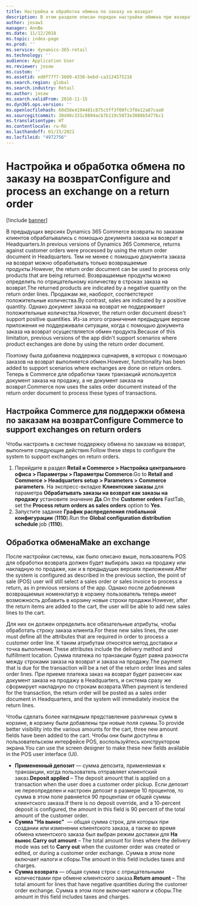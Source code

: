 ```yaml
---
title: Настройка и обработка обмена по заказу на возврат
description: В этом разделе описан порядок настройки обмена при возврате в Dynamics 365 Commerce.
author: josaw1
manager: AnnBe
ms.date: 11/12/2018
ms.topic: index-page
ms.prod: ''
ms.service: dynamics-365-retail
ms.technology: ''
audience: Application User
ms.reviewer: josaw
ms.custom: ''
ms.assetid: ed0f77f7-3609-4330-bebd-ca3134575216
ms.search.region: global
ms.search.industry: Retail
ms.author: josaw
ms.search.validFrom: 2018-11-15
ms.dyn365.ops.version: ''
ms.openlocfilehash: 60d58e4194481c875c5ff3f08fc3f8e12a87caa0
ms.sourcegitcommit: 38d40c331c8894acb7b119c5073e3088b54776c1
ms.translationtype: HT
ms.contentlocale: ru-RU
ms.lasthandoff: 01/15/2021
ms.locfileid: "4972756"
---
```

# <a name="configure-and-process-an-exchange-on-a-return-order"></a><span data-ttu-id="40080-103">Настройка и обработка обмена по заказу на возврат</span><span class="sxs-lookup"><span data-stu-id="40080-103">Configure and process an exchange on a return order</span></span>

[!include [banner](includes/banner.md)]

<span data-ttu-id="40080-104">В предыдущих версиях Dynamics 365 Commerce возвраты по заказам клиентов обрабатывались с помощью документа заказа на возврат в Headquarters.</span><span class="sxs-lookup"><span data-stu-id="40080-104">In previous versions of Dynamics 365 Commerce, returns against customer orders were processed by using the return order document in Headquarters.</span></span> <span data-ttu-id="40080-105">Тем не менее с помощью документа заказа на возврат можно обрабатывать только возвращаемые продукты.</span><span class="sxs-lookup"><span data-stu-id="40080-105">However, the return order document can be used to process only products that are being returned.</span></span> <span data-ttu-id="40080-106">Возвращаемые продукты можно определить по отрицательному количеству в строках заказа на возврат.</span><span class="sxs-lookup"><span data-stu-id="40080-106">The returned products are indicated by a negative quantity on the return order lines.</span></span> <span data-ttu-id="40080-107">Продажам же, наоборот, соответствуют положительные количества.</span><span class="sxs-lookup"><span data-stu-id="40080-107">By contrast, sales are indicated by a positive quantity.</span></span> <span data-ttu-id="40080-108">Однако документ заказа на возврат не поддерживает положительные количества.</span><span class="sxs-lookup"><span data-stu-id="40080-108">However, the return order document doesn't support positive quantities.</span></span> <span data-ttu-id="40080-109">Из-за этого ограничения предыдущие версии приложения не поддерживали ситуации, когда с помощью документа заказа на возврат осуществляется обмен продукта.</span><span class="sxs-lookup"><span data-stu-id="40080-109">Because of this limitation, previous versions of the app didn't support scenarios where product exchanges are done by using the return order document.</span></span>

<span data-ttu-id="40080-110">Поэтому была добавлена поддержка сценариев, в которых с помощью заказов на возврат выполняется обмен.</span><span class="sxs-lookup"><span data-stu-id="40080-110">However, functionality has been added to support scenarios where exchanges are done on return orders.</span></span> <span data-ttu-id="40080-111">Теперь в Commerce для обработки таких транзакций используется документ заказа на продажу, а не документ заказа на возврат.</span><span class="sxs-lookup"><span data-stu-id="40080-111">Commerce now uses the sales order document instead of the return order document to process these types of transactions.</span></span>

## <a name="configure-commerce-to-support-exchanges-on-return-orders"></a><span data-ttu-id="40080-112">Настройка Commerce для поддержки обмена по заказам на возврат</span><span class="sxs-lookup"><span data-stu-id="40080-112">Configure Commerce to support exchanges on return orders</span></span>

<span data-ttu-id="40080-113">Чтобы настроить в системе поддержку обмена по заказам на возврат, выполните следующие действия.</span><span class="sxs-lookup"><span data-stu-id="40080-113">Follow these steps to configure the system to support exchanges on return orders.</span></span>

1. <span data-ttu-id="40080-114">Перейдите в раздел **Retail и Commerce \> Настройка центрального офиса \> Параметры \> Параметры Commerce**.</span><span class="sxs-lookup"><span data-stu-id="40080-114">Go to **Retail and Commerce \> Headquarters setup \> Parameters \> Commerce parameters**.</span></span> <span data-ttu-id="40080-115">На экспресс-вкладке **Клиентские заказы** для параметра **Обрабатывать заказы на возврат как заказы на продажу** установите значение **Да**.</span><span class="sxs-lookup"><span data-stu-id="40080-115">On the **Customer orders** FastTab, set the **Process return orders as sales orders** option to **Yes**.</span></span>
2. <span data-ttu-id="40080-116">Запустите задание **График распределения глобальной конфигурации** (**1110**).</span><span class="sxs-lookup"><span data-stu-id="40080-116">Run the **Global configuration distribution schedule** job (**1110**).</span></span>

## <a name="make-an-exchange"></a><span data-ttu-id="40080-117">Обработка обмена</span><span class="sxs-lookup"><span data-stu-id="40080-117">Make an exchange</span></span>

<span data-ttu-id="40080-118">После настройки системы, как было описано выше, пользователь POS для обработки возврата должен будет выбирать заказ на продажу или накладную по продаже, как и в предыдущих версиях приложения.</span><span class="sxs-lookup"><span data-stu-id="40080-118">After the system is configured as described in the previous section, the point of sale (POS) user will still select a sales order or sales invoice to process a return, as in previous versions of the app.</span></span> <span data-ttu-id="40080-119">Однако после добавления возвращаемых номенклатур в корзину пользователь теперь имеет возможность добавить в корзину новые строки продажи.</span><span class="sxs-lookup"><span data-stu-id="40080-119">However, after the return items are added to the cart, the user will be able to add new sales lines to the cart.</span></span>

<span data-ttu-id="40080-120">Для них он должен определить все обязательные атрибуты, чтобы обработать строку заказа клиента.</span><span class="sxs-lookup"><span data-stu-id="40080-120">For these new sales lines, the user must define all the attributes that are required in order to process a customer order line.</span></span> <span data-ttu-id="40080-121">К таким атрибутам относятся метод доставки и точка выполнения.</span><span class="sxs-lookup"><span data-stu-id="40080-121">These attributes include the delivery method and fulfillment location.</span></span> <span data-ttu-id="40080-122">Сумма платежа по транзакции будет равна разности между строками заказа на возврат и заказа на продажу.</span><span class="sxs-lookup"><span data-stu-id="40080-122">The payment that is due for the transaction will be a net of the return order lines and sales order lines.</span></span> <span data-ttu-id="40080-123">При приеме платежа заказ на возврат будет разнесен как документ заказа на продажу в Headquarters, и система сразу же сформирует накладную по строкам возврата.</span><span class="sxs-lookup"><span data-stu-id="40080-123">When payment is tendered for the transaction, the return order will be posted as a sales order document in Headquarters, and the system will immediately invoice the return lines.</span></span>

<span data-ttu-id="40080-124">Чтобы сделать более наглядным представление различных сумм в корзине, в корзину были добавлены три новые поля суммы.</span><span class="sxs-lookup"><span data-stu-id="40080-124">To provide better visibility into the various amounts for the cart, three new amount fields have been added to the cart.</span></span> <span data-ttu-id="40080-125">Чтобы они были доступны в пользовательском интерфейсе POS, воспользуйтесь конструктором экрана.</span><span class="sxs-lookup"><span data-stu-id="40080-125">You can use the screen designer to make these new fields available in the POS user interface (UI).</span></span>

- <span data-ttu-id="40080-126">**Примененный депозит** — сумма депозита, применяемая к транзакции, когда пользователь отправляет клиентский заказ.</span><span class="sxs-lookup"><span data-stu-id="40080-126">**Deposit applied** – The deposit amount that is applied on a transaction when the user does a customer order pickup.</span></span> <span data-ttu-id="40080-127">Если депозит не переопределен и настроен депозит в размере 10 процентов, то сумма в этом поле равняется 90 процентам от общей суммы клиентского заказа.</span><span class="sxs-lookup"><span data-stu-id="40080-127">If there is no deposit override, and a 10-percent deposit is configured, the amount in this field is 90 percent of the total amount of the customer order.</span></span>
- <span data-ttu-id="40080-128">**Сумма "На вынос"**  — общая сумма строк, для которых при создании или изменении клиентского заказа, а также во время обмена клиентского заказа был выбран режим доставки для **На вынос**.</span><span class="sxs-lookup"><span data-stu-id="40080-128">**Carry out amount** – The total amount for lines where the delivery mode was set to **Carry out** when the customer order was created or edited, or during a customer order exchange.</span></span> <span data-ttu-id="40080-129">Сумма в этом поле включает налоги и сборы.</span><span class="sxs-lookup"><span data-stu-id="40080-129">The amount in this field includes taxes and charges.</span></span>
- <span data-ttu-id="40080-130">**Сумма возврата** — общая сумма строк с отрицательными количествами при обмене клиентского заказа.</span><span class="sxs-lookup"><span data-stu-id="40080-130">**Return amount** – The total amount for lines that have negative quantities during the customer order exchange.</span></span> <span data-ttu-id="40080-131">Сумма в этом поле включает налоги и сборы.</span><span class="sxs-lookup"><span data-stu-id="40080-131">The amount in this field includes taxes and charges.</span></span>
